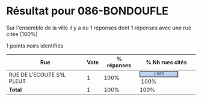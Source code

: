 # Résultat pour 086-BONDOUFLE

Sur l'ensemble de la ville il y a eu 1 réponses dont 1 réponses avec une rue citée (100%)

1 points noirs identifiés

| Rue | Vote | % réponses | % Nb rues cités|
|-----|------|------------|----------------|
| RUE DE L'ECOUTE S'IL PLEUT | 1 | 100% | <img src="../../img/bar_100.gif" />&nbsp;100%|
| **Total** | 1 | 100% | 100%|
